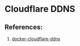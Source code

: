 # Cloudflare DDNS

## References:

1. [docker-cloudflare-ddns](https://github.com/oznu/docker-cloudflare-ddns)
<!-- 2. [cloudflare-ddns](https://github.com/timothymiller/cloudflare-ddns) -->
